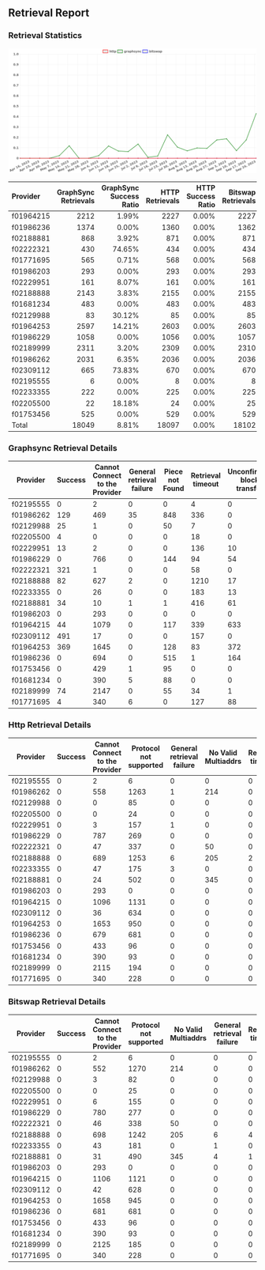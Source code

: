 ## Retrieval Report
### Retrieval Statistics
<img src="https://raw.githubusercontent.com/data-preservation-programs/filplus-checker-assets/main/filecoin-project/filecoin-plus-large-datasets/issues/1016/1695606752304.png"/>

| Provider  | GraphSync Retrievals | GraphSync Success Ratio | HTTP Retrievals | HTTP Success Ratio | Bitswap Retrievals | Bitswap Success Ratio |
| :-------- | -------------------: | ----------------------: | --------------: | -----------------: | -----------------: | --------------------: |
| f01964215 |                 2212 |                   1.99% |            2227 |              0.00% |               2227 |                 0.00% |
| f01986236 |                 1374 |                   0.00% |            1360 |              0.00% |               1362 |                 0.00% |
| f02188881 |                  868 |                   3.92% |             871 |              0.00% |                871 |                 0.00% |
| f02222321 |                  430 |                  74.65% |             434 |              0.00% |                434 |                 0.00% |
| f01771695 |                  565 |                   0.71% |             568 |              0.00% |                568 |                 0.00% |
| f01986203 |                  293 |                   0.00% |             293 |              0.00% |                293 |                 0.00% |
| f02229951 |                  161 |                   8.07% |             161 |              0.00% |                161 |                 0.00% |
| f02188888 |                 2143 |                   3.83% |            2155 |              0.00% |               2155 |                 0.00% |
| f01681234 |                  483 |                   0.00% |             483 |              0.00% |                483 |                 0.00% |
| f02129988 |                   83 |                  30.12% |              85 |              0.00% |                 85 |                 0.00% |
| f01964253 |                 2597 |                  14.21% |            2603 |              0.00% |               2603 |                 0.00% |
| f01986229 |                 1058 |                   0.00% |            1056 |              0.00% |               1057 |                 0.00% |
| f02189999 |                 2311 |                   3.20% |            2309 |              0.00% |               2310 |                 0.00% |
| f01986262 |                 2031 |                   6.35% |            2036 |              0.00% |               2036 |                 0.00% |
| f02309112 |                  665 |                  73.83% |             670 |              0.00% |                670 |                 0.00% |
| f02195555 |                    6 |                   0.00% |               8 |              0.00% |                  8 |                 0.00% |
| f02233355 |                  222 |                   0.00% |             225 |              0.00% |                225 |                 0.00% |
| f02205500 |                   22 |                  18.18% |              24 |              0.00% |                 25 |                 0.00% |
| f01753456 |                  525 |                   0.00% |             529 |              0.00% |                529 |                 0.00% |
| Total     |                18049 |                   8.81% |           18097 |              0.00% |              18102 |                 0.00% |

### Graphsync Retrieval Details
| Provider  | Success | Cannot Connect to the Provider | General retrieval failure | Piece not Found | Retrieval timeout | Unconfirmed block transfer | No Valid Multiaddrs |
| --------- | ------- | ------------------------------ | ------------------------- | --------------- | ----------------- | -------------------------- | ------------------- |
| f02195555 | 0       | 2                              | 0                         | 0               | 4                 | 0                          | 0                   |
| f01986262 | 129     | 469                            | 35                        | 848             | 336               | 0                          | 214                 |
| f02129988 | 25      | 1                              | 0                         | 50              | 7                 | 0                          | 0                   |
| f02205500 | 4       | 0                              | 0                         | 0               | 18                | 0                          | 0                   |
| f02229951 | 13      | 2                              | 0                         | 0               | 136               | 10                         | 0                   |
| f01986229 | 0       | 766                            | 0                         | 144             | 94                | 54                         | 0                   |
| f02222321 | 321     | 1                              | 0                         | 0               | 58                | 0                          | 50                  |
| f02188888 | 82      | 627                            | 2                         | 0               | 1210              | 17                         | 205                 |
| f02233355 | 0       | 26                             | 0                         | 0               | 183               | 13                         | 0                   |
| f02188881 | 34      | 10                             | 1                         | 1               | 416               | 61                         | 345                 |
| f01986203 | 0       | 293                            | 0                         | 0               | 0                 | 0                          | 0                   |
| f01964215 | 44      | 1079                           | 0                         | 117             | 339               | 633                        | 0                   |
| f02309112 | 491     | 17                             | 0                         | 0               | 157               | 0                          | 0                   |
| f01964253 | 369     | 1645                           | 0                         | 128             | 83                | 372                        | 0                   |
| f01986236 | 0       | 694                            | 0                         | 515             | 1                 | 164                        | 0                   |
| f01753456 | 0       | 429                            | 1                         | 95              | 0                 | 0                          | 0                   |
| f01681234 | 0       | 390                            | 5                         | 88              | 0                 | 0                          | 0                   |
| f02189999 | 74      | 2147                           | 0                         | 55              | 34                | 1                          | 0                   |
| f01771695 | 4       | 340                            | 6                         | 0               | 127               | 88                         | 0                   |

### Http Retrieval Details
| Provider  | Success | Cannot Connect to the Provider | Protocol not supported | General retrieval failure | No Valid Multiaddrs | Retrieval timeout |
| --------- | ------- | ------------------------------ | ---------------------- | ------------------------- | ------------------- | ----------------- |
| f02195555 | 0       | 2                              | 6                      | 0                         | 0                   | 0                 |
| f01986262 | 0       | 558                            | 1263                   | 1                         | 214                 | 0                 |
| f02129988 | 0       | 0                              | 85                     | 0                         | 0                   | 0                 |
| f02205500 | 0       | 0                              | 24                     | 0                         | 0                   | 0                 |
| f02229951 | 0       | 3                              | 157                    | 1                         | 0                   | 0                 |
| f01986229 | 0       | 787                            | 269                    | 0                         | 0                   | 0                 |
| f02222321 | 0       | 47                             | 337                    | 0                         | 50                  | 0                 |
| f02188888 | 0       | 689                            | 1253                   | 6                         | 205                 | 2                 |
| f02233355 | 0       | 47                             | 175                    | 3                         | 0                   | 0                 |
| f02188881 | 0       | 24                             | 502                    | 0                         | 345                 | 0                 |
| f01986203 | 0       | 293                            | 0                      | 0                         | 0                   | 0                 |
| f01964215 | 0       | 1096                           | 1131                   | 0                         | 0                   | 0                 |
| f02309112 | 0       | 36                             | 634                    | 0                         | 0                   | 0                 |
| f01964253 | 0       | 1653                           | 950                    | 0                         | 0                   | 0                 |
| f01986236 | 0       | 679                            | 681                    | 0                         | 0                   | 0                 |
| f01753456 | 0       | 433                            | 96                     | 0                         | 0                   | 0                 |
| f01681234 | 0       | 390                            | 93                     | 0                         | 0                   | 0                 |
| f02189999 | 0       | 2115                           | 194                    | 0                         | 0                   | 0                 |
| f01771695 | 0       | 340                            | 228                    | 0                         | 0                   | 0                 |

### Bitswap Retrieval Details
| Provider  | Success | Cannot Connect to the Provider | Protocol not supported | No Valid Multiaddrs | General retrieval failure | Retrieval timeout |
| --------- | ------- | ------------------------------ | ---------------------- | ------------------- | ------------------------- | ----------------- |
| f02195555 | 0       | 2                              | 6                      | 0                   | 0                         | 0                 |
| f01986262 | 0       | 552                            | 1270                   | 214                 | 0                         | 0                 |
| f02129988 | 0       | 3                              | 82                     | 0                   | 0                         | 0                 |
| f02205500 | 0       | 0                              | 25                     | 0                   | 0                         | 0                 |
| f02229951 | 0       | 6                              | 155                    | 0                   | 0                         | 0                 |
| f01986229 | 0       | 780                            | 277                    | 0                   | 0                         | 0                 |
| f02222321 | 0       | 46                             | 338                    | 50                  | 0                         | 0                 |
| f02188888 | 0       | 698                            | 1242                   | 205                 | 6                         | 4                 |
| f02233355 | 0       | 43                             | 181                    | 0                   | 1                         | 0                 |
| f02188881 | 0       | 31                             | 490                    | 345                 | 4                         | 1                 |
| f01986203 | 0       | 293                            | 0                      | 0                   | 0                         | 0                 |
| f01964215 | 0       | 1106                           | 1121                   | 0                   | 0                         | 0                 |
| f02309112 | 0       | 42                             | 628                    | 0                   | 0                         | 0                 |
| f01964253 | 0       | 1658                           | 945                    | 0                   | 0                         | 0                 |
| f01986236 | 0       | 681                            | 681                    | 0                   | 0                         | 0                 |
| f01753456 | 0       | 433                            | 96                     | 0                   | 0                         | 0                 |
| f01681234 | 0       | 390                            | 93                     | 0                   | 0                         | 0                 |
| f02189999 | 0       | 2125                           | 185                    | 0                   | 0                         | 0                 |
| f01771695 | 0       | 340                            | 228                    | 0                   | 0                         | 0                 |
